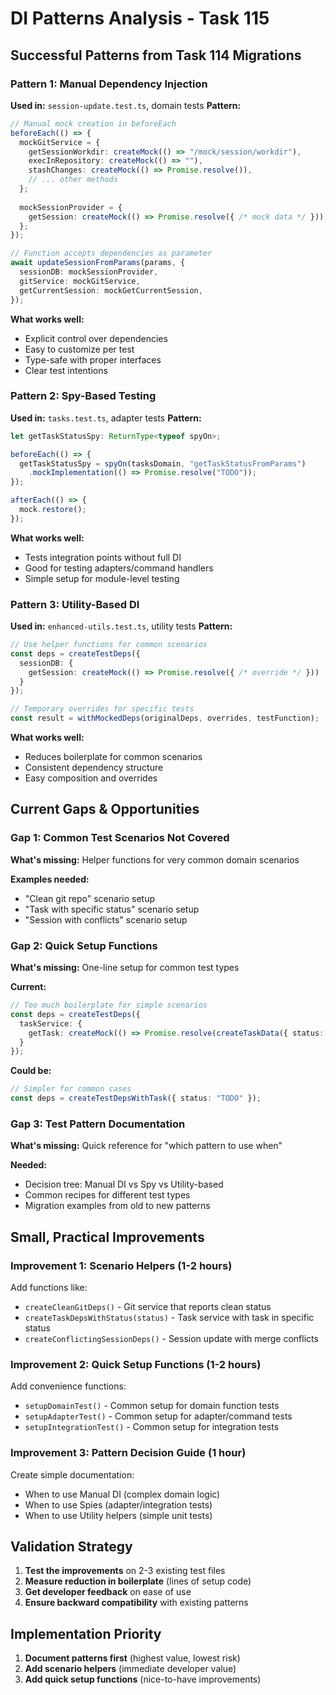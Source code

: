 # DI Patterns Analysis - Task 115

## Successful Patterns from Task 114 Migrations

### Pattern 1: Manual Dependency Injection
**Used in:** `session-update.test.ts`, domain tests
**Pattern:**
```typescript
// Manual mock creation in beforeEach
beforeEach(() => {
  mockGitService = {
    getSessionWorkdir: createMock(() => "/mock/session/workdir"),
    execInRepository: createMock(() => ""),
    stashChanges: createMock(() => Promise.resolve()),
    // ... other methods
  };
  
  mockSessionProvider = {
    getSession: createMock(() => Promise.resolve({ /* mock data */ })),
  };
});

// Function accepts dependencies as parameter
await updateSessionFromParams(params, {
  sessionDB: mockSessionProvider,
  gitService: mockGitService,
  getCurrentSession: mockGetCurrentSession,
});
```

**What works well:**
- Explicit control over dependencies
- Easy to customize per test
- Type-safe with proper interfaces
- Clear test intentions

### Pattern 2: Spy-Based Testing
**Used in:** `tasks.test.ts`, adapter tests
**Pattern:**
```typescript
let getTaskStatusSpy: ReturnType<typeof spyOn>;

beforeEach(() => {
  getTaskStatusSpy = spyOn(tasksDomain, "getTaskStatusFromParams")
    .mockImplementation(() => Promise.resolve("TODO"));
});

afterEach(() => {
  mock.restore();
});
```

**What works well:**
- Tests integration points without full DI
- Good for testing adapters/command handlers
- Simple setup for module-level testing

### Pattern 3: Utility-Based DI
**Used in:** `enhanced-utils.test.ts`, utility tests
**Pattern:**
```typescript
// Use helper functions for common scenarios
const deps = createTestDeps({
  sessionDB: {
    getSession: createMock(() => Promise.resolve({ /* override */ }))
  }
});

// Temporary overrides for specific tests
const result = withMockedDeps(originalDeps, overrides, testFunction);
```

**What works well:**
- Reduces boilerplate for common scenarios
- Consistent dependency structure
- Easy composition and overrides

## Current Gaps & Opportunities

### Gap 1: Common Test Scenarios Not Covered
**What's missing:** Helper functions for very common domain scenarios

**Examples needed:**
- "Clean git repo" scenario setup
- "Task with specific status" scenario setup
- "Session with conflicts" scenario setup

### Gap 2: Quick Setup Functions
**What's missing:** One-line setup for common test types

**Current:** 
```typescript
// Too much boilerplate for simple scenarios
const deps = createTestDeps({
  taskService: {
    getTask: createMock(() => Promise.resolve(createTaskData({ status: "TODO" })))
  }
});
```

**Could be:**
```typescript
// Simpler for common cases
const deps = createTestDepsWithTask({ status: "TODO" });
```

### Gap 3: Test Pattern Documentation
**What's missing:** Quick reference for "which pattern to use when"

**Needed:**
- Decision tree: Manual DI vs Spy vs Utility-based
- Common recipes for different test types
- Migration examples from old to new patterns

## Small, Practical Improvements

### Improvement 1: Scenario Helpers (1-2 hours)
Add functions like:
- `createCleanGitDeps()` - Git service that reports clean status
- `createTaskDepsWithStatus(status)` - Task service with task in specific status
- `createConflictingSessionDeps()` - Session update with merge conflicts

### Improvement 2: Quick Setup Functions (1-2 hours)
Add convenience functions:
- `setupDomainTest()` - Common setup for domain function tests
- `setupAdapterTest()` - Common setup for adapter/command tests
- `setupIntegrationTest()` - Common setup for integration tests

### Improvement 3: Pattern Decision Guide (1 hour)
Create simple documentation:
- When to use Manual DI (complex domain logic)
- When to use Spies (adapter/integration tests)
- When to use Utility helpers (simple unit tests)

## Validation Strategy

1. **Test the improvements** on 2-3 existing test files
2. **Measure reduction in boilerplate** (lines of setup code)
3. **Get developer feedback** on ease of use
4. **Ensure backward compatibility** with existing patterns

## Implementation Priority

1. **Document patterns first** (highest value, lowest risk)
2. **Add scenario helpers** (immediate developer value)
3. **Add quick setup functions** (nice-to-have improvements) 
